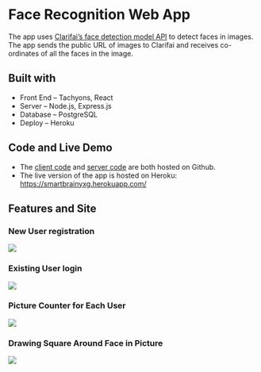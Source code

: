 # Face Recognition Web App
  The app uses [Clarifai’s face detection model API](https://www.clarifai.com/models/face-detection) to detect faces in images. The app sends the public URL of images to Clarifai and receives co-ordinates of all the faces in the image.


## Built with
* Front End – Tachyons, React
* Server – Node.js, Express.js
* Database – PostgreSQL
* Deploy – Heroku


## Code and Live Demo
* The [client code](https://github.com/wgao2160/face-recognition) and [server code](https://github.com/wgao2160/face-recognition-server) are both hosted on Github.
* The live version of the app is hosted on Heroku:  https://smartbrainyxg.herokuapp.com/


## Features and Site

### New User registration

![](https://github.com/wgao2160/face-recognition/img/register.JPG)

### Existing User login
![](https://github.com/wgao2160/face-recognition/img/signin.JPG)

### Picture Counter for Each User
![](https://github.com/wgao2160/face-recognition/img/mainpage.JPG)

### Drawing Square Around Face in Picture
![](https://github.com/wgao2160/face-recognition/img/function.JPG)